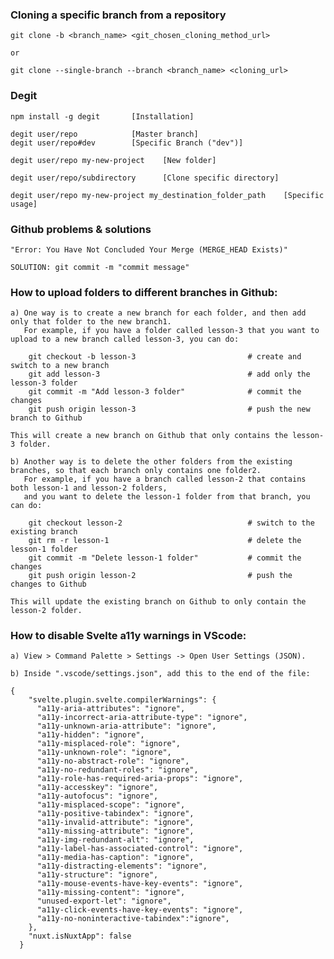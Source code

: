 <h3>Cloning a specific branch from a repository</h3>

    git clone -b <branch_name> <git_chosen_cloning_method_url> 

    or

    git clone --single-branch --branch <branch_name> <cloning_url>

<h3>Degit</h3>

    npm install -g degit       [Installation]

    degit user/repo            [Master branch]
    degit user/repo#dev        [Specific Branch ("dev")]

    degit user/repo my-new-project    [New folder]

    degit user/repo/subdirectory      [Clone specific directory]
    
    degit user/repo my-new-project my_destination_folder_path    [Specific usage]

<h3>Github problems & solutions</h3>

    "Error: You Have Not Concluded Your Merge (MERGE_HEAD Exists)"
    
    SOLUTION: git commit -m "commit message"

<h3>How to upload folders to different branches in Github:</h3>

    a) One way is to create a new branch for each folder, and then add only that folder to the new branch1. 
       For example, if you have a folder called lesson-3 that you want to upload to a new branch called lesson-3, you can do:

        git checkout -b lesson-3                         # create and switch to a new branch
        git add lesson-3                                 # add only the lesson-3 folder
        git commit -m "Add lesson-3 folder"              # commit the changes
        git push origin lesson-3                         # push the new branch to Github

    This will create a new branch on Github that only contains the lesson-3 folder.

    b) Another way is to delete the other folders from the existing branches, so that each branch only contains one folder2. 
       For example, if you have a branch called lesson-2 that contains both lesson-1 and lesson-2 folders, 
       and you want to delete the lesson-1 folder from that branch, you can do:

        git checkout lesson-2                            # switch to the existing branch
        git rm -r lesson-1                               # delete the lesson-1 folder
        git commit -m "Delete lesson-1 folder"           # commit the changes
        git push origin lesson-2                         # push the changes to Github
    
    This will update the existing branch on Github to only contain the lesson-2 folder.    

<h3>How to disable Svelte a11y warnings in VScode:</h3>

    a) View > Command Palette > Settings -> Open User Settings (JSON).

    b) Inside ".vscode/settings.json", add this to the end of the file:

    {
        "svelte.plugin.svelte.compilerWarnings": {
          "a11y-aria-attributes": "ignore",
          "a11y-incorrect-aria-attribute-type": "ignore",
          "a11y-unknown-aria-attribute": "ignore",
          "a11y-hidden": "ignore",
          "a11y-misplaced-role": "ignore",
          "a11y-unknown-role": "ignore",
          "a11y-no-abstract-role": "ignore",
          "a11y-no-redundant-roles": "ignore",
          "a11y-role-has-required-aria-props": "ignore",
          "a11y-accesskey": "ignore",
          "a11y-autofocus": "ignore",
          "a11y-misplaced-scope": "ignore",
          "a11y-positive-tabindex": "ignore",
          "a11y-invalid-attribute": "ignore",
          "a11y-missing-attribute": "ignore",
          "a11y-img-redundant-alt": "ignore",
          "a11y-label-has-associated-control": "ignore",
          "a11y-media-has-caption": "ignore",
          "a11y-distracting-elements": "ignore",
          "a11y-structure": "ignore",
          "a11y-mouse-events-have-key-events": "ignore",
          "a11y-missing-content": "ignore",
          "unused-export-let": "ignore",
          "a11y-click-events-have-key-events": "ignore",
          "a11y-no-noninteractive-tabindex":"ignore",
        },
        "nuxt.isNuxtApp": false
      }
      

